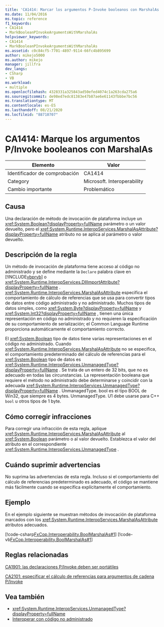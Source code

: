 ```yaml
---
title: 'CA1414: Marcar los argumentos P-Invoke booleanos con MarshalAs'
ms.date: 11/04/2016
ms.topic: reference
f1_keywords:
- CA1414
- MarkBooleanPInvokeArgumentsWithMarshalAs
helpviewer_keywords:
- CA1414
- MarkBooleanPInvokeArgumentsWithMarshalAs
ms.assetid: c0c84cf5-7701-4897-9114-66fc4b895699
author: mikejo5000
ms.author: mikejo
manager: jillfra
dev_langs:
- CSharp
- VB
ms.workload:
- multiple
ms.openlocfilehash: 4328331a325843ad50efed4074c1a263cda275a6
ms.sourcegitcommit: de98ed7edc81383e47b87ae6e61143fbbbe7bc56
ms.translationtype: MT
ms.contentlocale: es-ES
ms.lasthandoff: 08/21/2020
ms.locfileid: "88710707"
---
```

# <a name="ca1414-mark-boolean-pinvoke-arguments-with-marshalas"></a>CA1414: Marque los argumentos P/Invoke booleanos con MarshalAs

|Elemento|Valor|
|-|-|
|Identificador de comprobación|CA1414|
|Category|Microsoft. Interoperability|
|Cambio importante|Problemático|

## <a name="cause"></a>Causa
Una declaración de método de invocación de plataforma incluye un <xref:System.Boolean?displayProperty=fullName> parámetro o un valor devuelto, pero el <xref:System.Runtime.InteropServices.MarshalAsAttribute?displayProperty=fullName> atributo no se aplica al parámetro o valor devuelto.

## <a name="rule-description"></a>Descripción de la regla
Un método de invocación de plataforma tiene acceso al código no administrado y se define mediante la `Declare` palabra clave en [!INCLUDE[vbprvb](../code-quality/includes/vbprvb_md.md)] o <xref:System.Runtime.InteropServices.DllImportAttribute?displayProperty=fullName> . <xref:System.Runtime.InteropServices.MarshalAsAttribute> especifica el comportamiento de cálculo de referencias que se usa para convertir tipos de datos entre código administrado y no administrado. Muchos tipos de datos simples, como <xref:System.Byte?displayProperty=fullName> y <xref:System.Int32?displayProperty=fullName> , tienen una única representación en código no administrado y no requieren la especificación de su comportamiento de serialización; el Common Language Runtime proporciona automáticamente el comportamiento correcto.

El <xref:System.Boolean> tipo de datos tiene varias representaciones en el código no administrado. Cuando <xref:System.Runtime.InteropServices.MarshalAsAttribute> no se especifica, el comportamiento predeterminado del cálculo de referencias para el <xref:System.Boolean> tipo de datos es <xref:System.Runtime.InteropServices.UnmanagedType?displayProperty=fullName> . Se trata de un entero de 32 bits, que no es adecuado en todas las circunstancias. La representación booleana que requiere el método no administrado debe determinarse y coincidir con la adecuada <xref:System.Runtime.InteropServices.UnmanagedType?displayProperty=fullName> . UnmanagedType. bool es el tipo BOOL de Win32, que siempre es 4 bytes. UnmanagedType. U1 debe usarse para C++ `bool` u otros tipos de 1 byte.

## <a name="how-to-fix-violations"></a>Cómo corregir infracciones
Para corregir una infracción de esta regla, aplique <xref:System.Runtime.InteropServices.MarshalAsAttribute> al <xref:System.Boolean> parámetro o al valor devuelto. Establezca el valor del atributo en el correspondiente <xref:System.Runtime.InteropServices.UnmanagedType> .

## <a name="when-to-suppress-warnings"></a>Cuándo suprimir advertencias
No suprima las advertencias de esta regla. Incluso si el comportamiento del cálculo de referencias predeterminado es adecuado, el código se mantiene más fácilmente cuando se especifica explícitamente el comportamiento.

## <a name="example"></a>Ejemplo

En el ejemplo siguiente se muestran métodos de invocación de plataforma marcados con los <xref:System.Runtime.InteropServices.MarshalAsAttribute> atributos adecuados.

[!code-csharp[FxCop.Interoperability.BoolMarshalAs#1](../code-quality/codesnippet/CSharp/ca1414-mark-boolean-p-invoke-arguments-with-marshalas_1.cs)]
[!code-vb[FxCop.Interoperability.BoolMarshalAs#1](../code-quality/codesnippet/VisualBasic/ca1414-mark-boolean-p-invoke-arguments-with-marshalas_1.vb)]

## <a name="related-rules"></a>Reglas relacionadas
[CA1901: las declaraciones P/Invoke deben ser portátiles](../code-quality/ca1901.md)

[CA2101: especificar el cálculo de referencias para argumentos de cadena P/Invoke](../code-quality/ca2101.md)

## <a name="see-also"></a>Vea también

- <xref:System.Runtime.InteropServices.UnmanagedType?displayProperty=fullName>
- [Interoperar con código no administrado](/dotnet/framework/interop/index)
